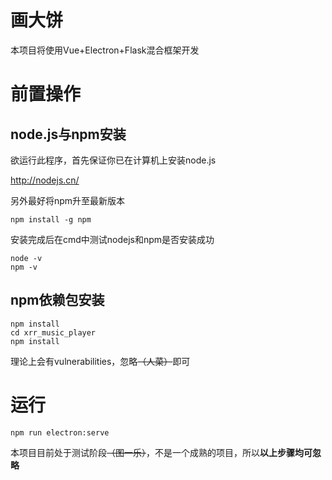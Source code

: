 # 画大饼

本项目将使用Vue+Electron+Flask混合框架开发

# 前置操作

## node.js与npm安装

欲运行此程序，首先保证你已在计算机上安装node.js

http://nodejs.cn/

另外最好将npm升至最新版本

```
npm install -g npm
```

安装完成后在cmd中测试nodejs和npm是否安装成功

```
node -v
npm -v
```

## npm依赖包安装

```
npm install
cd xrr_music_player
npm install
```

理论上会有vulnerabilities，忽略~~（人菜）~~即可

# 运行

```
npm run electron:serve
```

本项目目前处于测试阶段~~（图一乐）~~，不是一个成熟的项目，所以**以上步骤均可忽略**